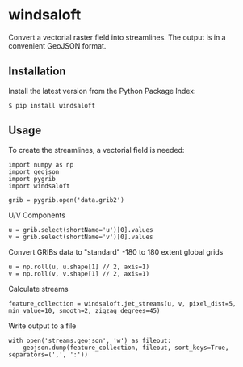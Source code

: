 # windsaloft

Convert a vectorial raster field into streamlines. The output is in a convenient GeoJSON format.

Installation
-----

Install the latest version from the Python Package Index:

	$ pip install windsaloft


Usage
-----

To create the streamlines, a vectorial field is needed:


	import numpy as np
	import geojson
	import pygrib
	import windsaloft

	grib = pygrib.open('data.grib2')

U/V Components

	u = grib.select(shortName='u')[0].values
	v = grib.select(shortName='v')[0].values

Convert GRIBs data to "standard" -180 to 180 extent global grids

	u = np.roll(u, u.shape[1] // 2, axis=1)
	v = np.roll(v, v.shape[1] // 2, axis=1)

Calculate streams

	feature_collection = windsaloft.jet_streams(u, v, pixel_dist=5, min_value=10, smooth=2, zigzag_degrees=45)

Write output to a file

	with open('streams.geojson', 'w') as fileout:
	    geojson.dump(feature_collection, fileout, sort_keys=True, separators=(',', ':'))